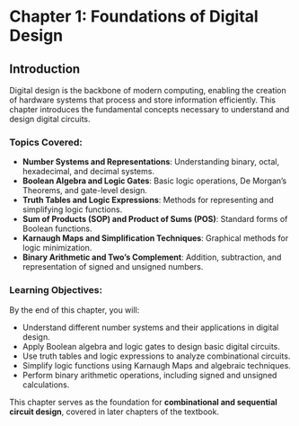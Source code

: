 # Chapter 1: Foundations of Digital Design

## Introduction
Digital design is the backbone of modern computing, enabling the creation of hardware systems that process and store information efficiently. This chapter introduces the fundamental concepts necessary to understand and design digital circuits.

### Topics Covered:
- **Number Systems and Representations**: Understanding binary, octal, hexadecimal, and decimal systems.
- **Boolean Algebra and Logic Gates**: Basic logic operations, De Morgan’s Theorems, and gate-level design.
- **Truth Tables and Logic Expressions**: Methods for representing and simplifying logic functions.
- **Sum of Products (SOP) and Product of Sums (POS)**: Standard forms of Boolean functions.
- **Karnaugh Maps and Simplification Techniques**: Graphical methods for logic minimization.
- **Binary Arithmetic and Two’s Complement**: Addition, subtraction, and representation of signed and unsigned numbers.

### Learning Objectives:
By the end of this chapter, you will:
- Understand different number systems and their applications in digital design.
- Apply Boolean algebra and logic gates to design basic digital circuits.
- Use truth tables and logic expressions to analyze combinational circuits.
- Simplify logic functions using Karnaugh Maps and algebraic techniques.
- Perform binary arithmetic operations, including signed and unsigned calculations.

This chapter serves as the foundation for **combinational and sequential circuit design**, covered in later chapters of the textbook.

